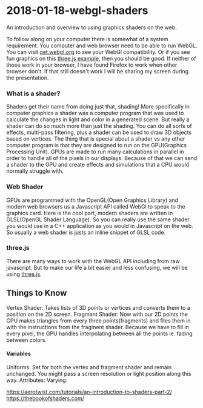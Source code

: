 # 2018-01-18-webgl-shaders
An introduction and overview to using graphics shaders on the web.

To follow along on your computer there is somewhat of a system requirement. You computer and web browser need to be able to run WebGL. You can visit [get.webgl.org](https://get.webgl.org/) to see your WebGl compatibility. Or if you see fun graphics on this [three.js example](https://threejs.org/examples/webgl_shader), then you should be good. If neither of those work in your browser, I have found Firefox to work when other browser don't. If that still doesn't work I will be sharing my screen during the presentation.

### What is a shader?
Shaders get their name from doing just that, shading! More specifically in computer graphics a shader was a computer program that was used to calculate the changes in light and color in a generated scene. But really a shader can do so much more than just the shading. You can do all sorts of effects, multi-pass filtering, plus a shader can be used to draw 3D objects based on vertices. The thing that is special about a shader vs any other computer program is that they are designed to run on the GPU(Graphics Processing Unit). GPUs are made to run many calculations in parallel in order to handle all of the pixels in our displays. Because of that we can send a shader to the GPU and create effects and simulations that a CPU would normally struggle with.

### Web Shader
GPUs are programmed with the OpenGL(Open Graphics Library) and modern web browsers us a Javascript API called WebGl to speak to the graphics card. Here is the cool part, modern shaders are written in GLSL(OpenGL Shader Language). So you can really use the same shader you would use in a C++ application as you would in Javascript on the web. So usually a web shader is justs an inline snippet of GLSL code.

### three.js
There are many ways to work with the WebGL API including from raw javascript. But to make our life a bit easier and less confusing, we will be using [three.js](https://threejs.org/).

## Things to Know
Vertex Shader: Takes lists of 3D points or vertices and converts them to a position on the 2D screen.
Fragment Shader: Now with our 2D points the GPU makes triangles from every three points(fragments) and files them in with the instructions from the fragment shader. Because we have to fill in every pixel, the GPU handles interpolating between all the points ie. fading between colors.

#### Variables
Uniforms: Set for both the vertex and fragment shader and remain unchanged. You might pass a screen resolution or light position along this way.
Attributes:
Varying:

https://aerotwist.com/tutorials/an-introduction-to-shaders-part-2/
https://thebookofshaders.com/